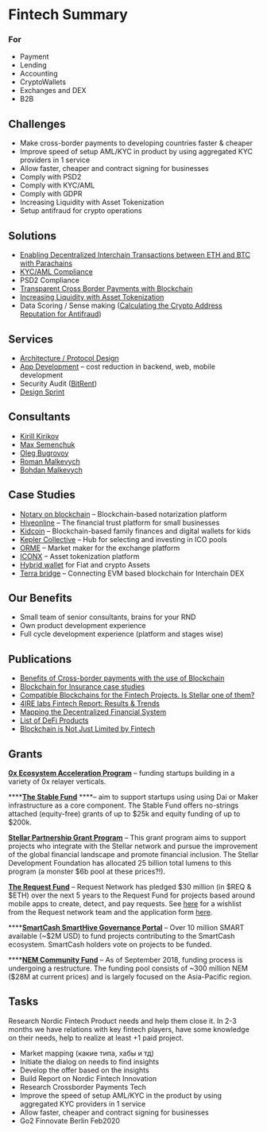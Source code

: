 # Fintech Summary

### For

* Payment
* Lending
* Accounting
* CryptoWallets
* Exchanges and DEX
* B2B

## Challenges

* Make cross-border payments to developing countries faster & cheaper
* Improve speed of setup AML/KYC in product by using aggregated KYC providers in 1 service
* Allow faster, cheaper and contract signing for businesses
* Comply with PSD2
* Comply with KYC/AML
* Comply with GDPR
* Increasing Liquidity with Asset Tokenization
* Setup antifraud for crypto operations

## Solutions

* [Enabling Decentralized Interchain Transactions between ETH and BTC with Parachains](../web3/interoperability/ethereum-bitcoin-bridge-wip.md)
* [KYC/AML Compliance](kyc-module-integartion.md)
* PSD2 Compliance
* [Transparent Cross Border Payments with Blockchain](enabling-fast-transparent-and-compliant-cross-border-payments-with-the-blockchain.md)
* [Increasing Liquidity with Asset Tokenization](asset-tokenization.md)
* Data Scoring / Sense making \([Calculating the Crypto Address Reputation for Antifraud](complaince-scoring.md)\)

## Services

* [Architecture / Protocol Design](../architecture-design-protocol/)
* [App Development](../dapps-wallets-development.md) – cost reduction in backend, web, mobile development
* Security Audit \([BitRent](https://medium.com/practical-blockchain/bitrent-smart-contracts-audit-case-study-d7d61a34e9f7)\)
* [Design Sprint](../design-thinking/design-sprint.md)

## Consultants

* [Kirill Kirikov](../about/kirill-kirikov.md)
* [Max Semenchuk](../about/max-semenchuk.md)
* [Oleg Bugrovoy](../about/oleg-bugrovoy.md)
* [Roman Malkevych](../about/roman-malkevych.md)
* [Bohdan Malkevych](../about/bohdan-malkevych.md)

## Case Studies

* [Notary on blockchain](../case-studies/notarization-platform.md) – Blockchain-based notarization platform
* [Hiveonline](../case-studies/hiveonline.md) – The financial trust platform for small businesses
* [Kidcoin](../case-studies/kidcoin.md) – Blockchain-based family finances and digital wallets for kids
* [Kepler Collective](../case-studies/kepler-collective.md) – Hub for selecting and investing in ICO pools
* [ORME](../case-studies/orme.md) – Market maker for the exchange platform
* [ICONX](../case-studies/iconx-wip.md) – Asset tokenization platform
* [Hybrid wallet](../case-studies/hybrid-wallet-fiat-and-crypto-assets.md) for Fiat and crypto Assets
* [Terra bridge](https://github.com/ContractLand/terra-bridge-btc) – Connecting EVM based blockchain for Interchain DEX

## Our Benefits

* Small team of senior consultants, brains for your RND
* Own product development experience
* Full cycle development experience \(platform and stages wise\)

## Publications

* [Benefits of Cross-border payments with the use of Blockchain](enabling-fast-transparent-and-compliant-cross-border-payments-with-the-blockchain.md)
* [Blockchain for Insurance case studies](blockchain-for-insurance.md)
* [Compatible Blockchains for the Fintech Projects. Is Stellar one of them?](https://4irelabs.com/blockchain-fintech-stellar)
* [4IRE labs Fintech Report: Results & Trends](https://4irelabs.com/fintech-report?utm_source=fb&utm_medium=groups&utm_campaign=fintech-report)
* [Mapping the Decentralized Financial System](https://tokeneconomy.co/mapping-the-decentralized-financial-system-7c5af65e0335)
* [List of DeFi Products](https://github.com/ong/awesome-decentralized-finance#decentralized-exchange-protocols)
* [Blockchain is Not Just Limited by Fintech ](https://medium.com/practical-blockchain/blockchain-is-not-just-limited-to-fintech-ca5c63ea8483)

## Grants

[**0x Ecosystem Acceleration Program**](https://0x.smapply.io/) – funding startups building in a variety of 0x relayer verticals.

\*\*\*\*[**The Stable Fund**](https://stable.fund/) ****– aim to support startups using using Dai or Maker infrastructure as a core component. The Stable Fund offers no-strings attached \(equity-free\) grants of up to $25k and equity funding of up to $200k.

[**Stellar Partnership Grant Program**](https://www.stellar.org/lumens/stellar-partnership-grant-program/) – This grant program aims to support projects who integrate with the Stellar network and pursue the improvement of the global financial landscape and promote financial inclusion. The Stellar Development Foundation has allocated 25 billion total lumens to this program \(a monster $6b pool at these prices?!\).

[**The Request Fund**](https://blog.request.network/request-network-project-update-january-19th-2018-announcing-a-30-million-request-fund-6a6f87d27d43) – Request Network has pledged $30 million \(in $REQ & $ETH\) over the next 5 years to the Request Fund for projects based around mobile apps to create, detect, and pay requests. See [here](https://blog.request.network/request-network-project-update-january-19th-2018-announcing-a-30-million-request-fund-6a6f87d27d43) for a wishlist from the Request network team and the application form [here](https://request.network/#/request-for-projects).

\*\*\*\*[**SmartCash SmartHive Governance Portal**](https://vote.smartcash.cc/home/gettingstarted) _–_ Over 10 million SMART available \(~$2M USD\) to fund projects contributing to the SmartCash ecosystem. SmartCash holders vote on projects to be funded.

\*\*\*\*[**NEM Community Fund**](https://nem.io/community-fund/) – As of September 2018, funding process is undergoing a restructure. The funding pool consists of ~300 million NEM \($28M at current prices\) and is largely focused on the Asia-Pacific region.

## Tasks

Research Nordic Fintech Product needs and help them close it. In 2-3 months we have relations with key fintech players, have some knowledge on their needs, help to realize at least +1 paid project.

* Market mapping \(какие типа, хабы и тд\)
* Initiate the dialog on needs to find insights
* Develop the offer based on the insights
* Build Report on Nordic Fintech Innovation
* Research Crossborder Payments Tech
* Improve the speed of setup AML/KYC in the product by using aggregated KYC providers in 1 service
* Allow faster, cheaper and contract signing for businesses
* Go2 Finnovate Berlin Feb2020

